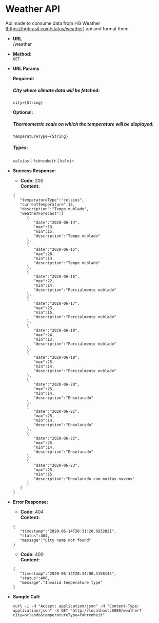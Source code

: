 # Weather API


Api made to consume data from HG Weather (https://hgbrasil.com/status/weather) api and format them.

* **URL**\
/weather

* **Method:**\
 `GET`

*  **URL Params**

   **Required:**
    ##### City where climate data will be fetched:
   `city={String}`

   **Optional:**
    ##### Thermometric scale on which the temperature will be displayed:	
   `temperatureType={String}`
    ##### Types:
   `celsius` | `fahrenheit` | `kelvin`

* **Success Response:**

    * **Code:** 200 <br />
        **Content:**
    ```
    {
       "temperatureType":"celsius",
       "currentTemperature":15,
       "description":"Tempo nublado",
       "weatherForecast":[
          {
             "date":"2020-06-14",
             "max":18,
             "min":15,
             "description":"Tempo nublado"
          },
          {
             "date":"2020-06-15",
             "max":20,
             "min":14,
             "description":"Tempo nublado"
          },
          {
             "date":"2020-06-16",
             "max":22,
             "min":14,
             "description":"Parcialmente nublado"
          },
          {
             "date":"2020-06-17",
             "max":23,
             "min":15,
             "description":"Parcialmente nublado"
          },
          {
             "date":"2020-06-18",
             "max":24,
             "min":13,
             "description":"Parcialmente nublado"
          },
          {
             "date":"2020-06-19",
             "max":25,
             "min":14,
             "description":"Parcialmente nublado"
          },
          {
             "date":"2020-06-20",
             "max":25,
             "min":14,
             "description":"Ensolarado"
          },
          {
             "date":"2020-06-21",
             "max":25,
             "min":14,
             "description":"Ensolarado"
          },
          {
             "date":"2020-06-22",
             "max":26,
             "min":14,
             "description":"Ensolarado"
          },
          {
             "date":"2020-06-23",
             "max":25,
             "min":15,
             "description":"Ensolarado com muitas nuvens"
          }
       ]
    }
    ```

* **Error Response:**

    * **Code:** 404 <br />
    **Content:** 
    ```
    {
       "timestamp":"2020-06-14T20:31:20.6932821",
       "status":404,
       "message":"City name not found"
    }
    ```
    * **Code:** 400 <br />
        **Content:** 
    ```
    {
       "timestamp":"2020-06-14T20:34:00.3158145",
       "status":400,
       "message":"Invalid temperature type"
    }
    ```
  
* **Sample Call:**
    ```
    curl -i -H "Accept: application/json" -H "Content-Type: application/json" -X GET "http://localhost:8080/weather?city=orlando&temperatureType=fahrenheit"
    ```